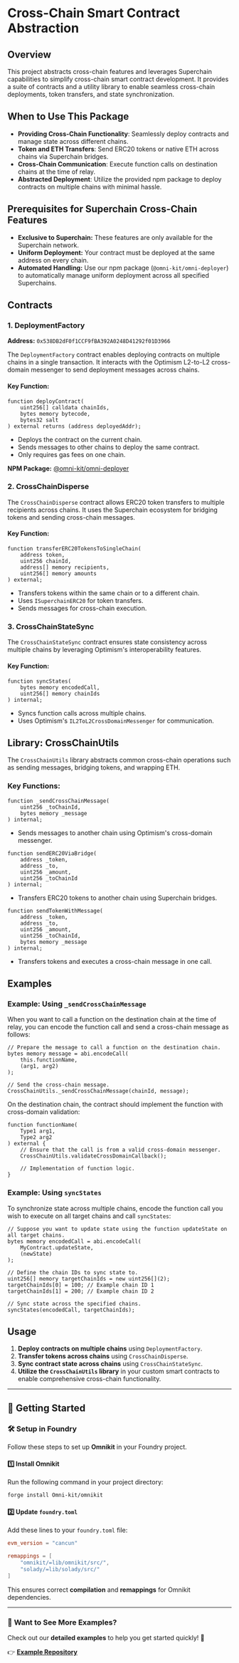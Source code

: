 # Cross-Chain Smart Contract Abstraction

## Overview

This project abstracts cross-chain features and leverages Superchain capabilities to simplify cross-chain smart contract development. It provides a suite of contracts and a utility library to enable seamless cross-chain deployments, token transfers, and state synchronization.

## When to Use This Package

- **Providing Cross-Chain Functionality**: Seamlessly deploy contracts and manage state across different chains.
- **Token and ETH Transfers**: Send ERC20 tokens or native ETH across chains via Superchain bridges.
- **Cross-Chain Communication**: Execute function calls on destination chains at the time of relay.
- **Abstracted Deployment**: Utilize the provided npm package to deploy contracts on multiple chains with minimal hassle.

## Prerequisites for Superchain Cross-Chain Features

- **Exclusive to Superchain:** These features are only available for the Superchain network.
- **Uniform Deployment:** Your contract must be deployed at the same address on every chain.
- **Automated Handling:** Use our npm package (`@omni-kit/omni-deployer`) to automatically manage uniform deployment across all specified Superchains.

## Contracts

### 1. DeploymentFactory

**Address:** `0x538DB2dF0f1CCF9fBA392A0248D41292f01D3966`

The `DeploymentFactory` contract enables deploying contracts on multiple chains in a single transaction. It interacts with the Optimism L2-to-L2 cross-domain messenger to send deployment messages across chains.

#### Key Function:

```solidity
function deployContract(
    uint256[] calldata chainIds,
    bytes memory bytecode,
    bytes32 salt
) external returns (address deployedAddr);
```

- Deploys the contract on the current chain.
- Sends messages to other chains to deploy the same contract.
- Only requires gas fees on one chain.

**NPM Package:** [@omni-kit/omni-deployer](https://www.npmjs.com/package/@omni-kit/omni-deployer)

### 2. CrossChainDisperse

The `CrossChainDisperse` contract allows ERC20 token transfers to multiple recipients across chains. It uses the Superchain ecosystem for bridging tokens and sending cross-chain messages.

#### Key Function:

```solidity
function transferERC20TokensToSingleChain(
    address token,
    uint256 chainId,
    address[] memory recipients,
    uint256[] memory amounts
) external;
```

- Transfers tokens within the same chain or to a different chain.
- Uses `ISuperchainERC20` for token transfers.
- Sends messages for cross-chain execution.

### 3. CrossChainStateSync

The `CrossChainStateSync` contract ensures state consistency across multiple chains by leveraging Optimism's interoperability features.

#### Key Function:

```solidity
function syncStates(
    bytes memory encodedCall,
    uint256[] memory chainIds
) internal;
```

- Syncs function calls across multiple chains.
- Uses Optimism's `IL2ToL2CrossDomainMessenger` for communication.

## Library: CrossChainUtils

The `CrossChainUtils` library abstracts common cross-chain operations such as sending messages, bridging tokens, and wrapping ETH.

### Key Functions:

```solidity
function _sendCrossChainMessage(
    uint256 _toChainId,
    bytes memory _message
) internal;
```

- Sends messages to another chain using Optimism's cross-domain messenger.

```solidity
function sendERC20ViaBridge(
    address _token,
    address _to,
    uint256 _amount,
    uint256 _toChainId
) internal;
```

- Transfers ERC20 tokens to another chain using Superchain bridges.

```solidity
function sendTokenWithMessage(
    address _token,
    address _to,
    uint256 _amount,
    uint256 _toChainId,
    bytes memory _message
) internal;
```

- Transfers tokens and executes a cross-chain message in one call.

## Examples

### Example: Using `_sendCrossChainMessage`

When you want to call a function on the destination chain at the time of relay, you can encode the function call and send a cross-chain message as follows:

```solidity
// Prepare the message to call a function on the destination chain.
bytes memory message = abi.encodeCall(
    this.functionName,
    (arg1, arg2)
);

// Send the cross-chain message.
CrossChainUtils._sendCrossChainMessage(chainId, message);
```

On the destination chain, the contract should implement the function with cross-domain validation:

```solidity
function functionName(
    Type1 arg1,
    Type2 arg2
) external {
    // Ensure that the call is from a valid cross-domain messenger.
    CrossChainUtils.validateCrossDomainCallback();

    // Implementation of function logic.
}
```

### Example: Using `syncStates`

To synchronize state across multiple chains, encode the function call you wish to execute on all target chains and call `syncStates`:

```solidity
// Suppose you want to update state using the function updateState on all target chains.
bytes memory encodedCall = abi.encodeCall(
    MyContract.updateState,
    (newState)
);

// Define the chain IDs to sync state to.
uint256[] memory targetChainIds = new uint256[](2);
targetChainIds[0] = 100; // Example chain ID 1
targetChainIds[1] = 200; // Example chain ID 2

// Sync state across the specified chains.
syncStates(encodedCall, targetChainIds);
```

## Usage

1. **Deploy contracts on multiple chains** using `DeploymentFactory`.
2. **Transfer tokens across chains** using `CrossChainDisperse`.
3. **Sync contract state across chains** using `CrossChainStateSync`.
4. **Utilize the `CrossChainUtils` library** in your custom smart contracts to enable comprehensive cross-chain functionality.

---

## **📌 Getting Started**  

### 🛠 **Setup in Foundry**

Follow these steps to set up **Omnikit** in your Foundry project.

#### **1️⃣ Install Omnikit**

Run the following command in your project directory:

```sh
forge install Omni-kit/omnikit
```

#### **2️⃣ Update `foundry.toml`**

Add these lines to your `foundry.toml` file:

```toml
evm_version = "cancun"

remappings = [
    "omnikit/=lib/omnikit/src/",
    "solady/=lib/solady/src/"
]
```

This ensures correct **compilation** and **remappings** for Omnikit dependencies.

---

### 🔗 **Want to See More Examples?**

Check out our **detailed examples** to help you get started quickly! 🚀

👉 **[Example Repository](https://github.com/Omni-kit/omnikit-examples)**
